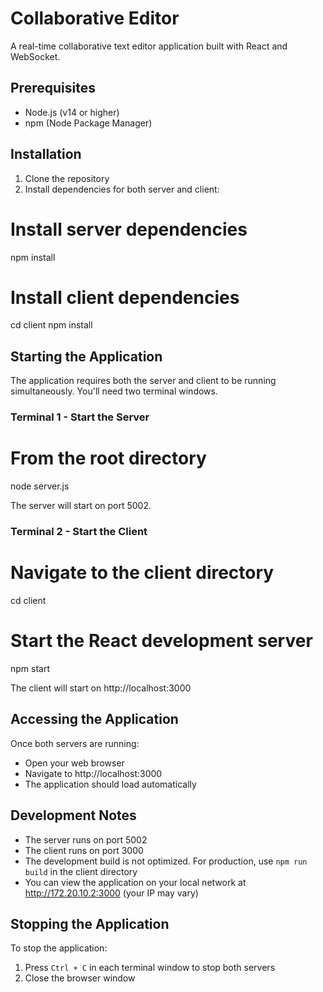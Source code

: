 # Collaborative Editor

A real-time collaborative text editor application built with React and WebSocket.

## Prerequisites

- Node.js (v14 or higher)
- npm (Node Package Manager)

## Installation

1. Clone the repository
2. Install dependencies for both server and client:

# Install server dependencies
npm install

# Install client dependencies
cd client
npm install


## Starting the Application

The application requires both the server and client to be running simultaneously. You'll need two terminal windows.

### Terminal 1 - Start the Server
# From the root directory
node server.js

The server will start on port 5002.

### Terminal 2 - Start the Client
# Navigate to the client directory
cd client

# Start the React development server
npm start

The client will start on http://localhost:3000

## Accessing the Application

Once both servers are running:
- Open your web browser
- Navigate to http://localhost:3000
- The application should load automatically

## Development Notes

- The server runs on port 5002
- The client runs on port 3000
- The development build is not optimized. For production, use `npm run build` in the client directory
- You can view the application on your local network at http://172.20.10.2:3000 (your IP may vary)

## Stopping the Application

To stop the application:
1. Press `Ctrl + C` in each terminal window to stop both servers
2. Close the browser window 
